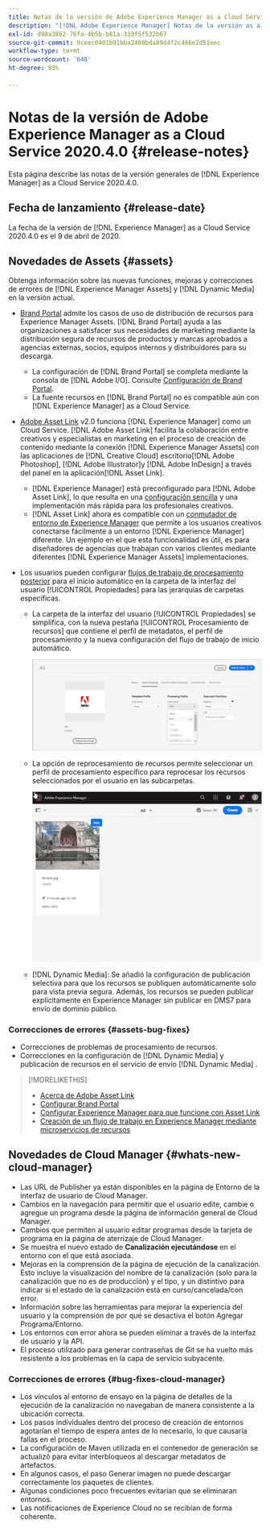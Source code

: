 ```yaml
---
title: Notas de la versión de Adobe Experience Manager as a Cloud Service para 2020.4.0
description: "[!DNL Adobe Experience Manager] Notas de la versión as a Cloud Service para 2020.4.0."
exl-id: d98a3862-76fa-4b5b-b81a-333f5f532b67
source-git-commit: 9ceec0401b91bba2408bda89d4f2c486e2d51eec
workflow-type: tm+mt
source-wordcount: '648'
ht-degree: 93%

---
```


# Notas de la versión de Adobe Experience Manager as a Cloud Service 2020.4.0 {#release-notes}

Esta página describe las notas de la versión generales de [!DNL Experience Manager] as a Cloud Service 2020.4.0.

## Fecha de lanzamiento {#release-date}

La fecha de la versión de [!DNL Experience Manager] as a Cloud Service 2020.4.0 es el 9 de abril de 2020.

## Novedades de Assets {#assets}

Obtenga información sobre las nuevas funciones, mejoras y correcciones de errores de [!DNL Experience Manager Assets] y [!DNL Dynamic Media] en la versión actual.

* [Brand Portal](https://experienceleague.adobe.com/docs/experience-manager-brand-portal/using/home.html) admite los casos de uso de distribución de recursos para Experience Manager Assets. [!DNL Brand Portal] ayuda a las organizaciones a satisfacer sus necesidades de marketing mediante la distribución segura de recursos de productos y marcas aprobados a agencias externas, socios, equipos internos y distribuidores para su descarga.
   * La configuración de [!DNL Brand Portal] se completa mediante la consola de [!DNL Adobe I/O]. Consulte [Configuración de Brand Portal](https://experienceleague.adobe.com/docs/experience-manager-brand-portal/using/publish/configure-aem-assets-with-brand-portal.html).
   * La fuente recursos en [!DNL Brand Portal] no es compatible aún con [!DNL Experience Manager] as a Cloud Service.

* [Adobe Asset Link](https://helpx.adobe.com/es/enterprise/using/adobe-asset-link.html) v2.0 funciona [!DNL Experience Manager] como un Cloud Service. [!DNL Adobe Asset Link] facilita la colaboración entre creativos y especialistas en marketing en el proceso de creación de contenido mediante la conexión [!DNL Experience Manager Assets] con las aplicaciones de [!DNL Creative Cloud] escritorio[!DNL Adobe Photoshop], [!DNL Adobe Illustrator]y [!DNL Adobe InDesign] a través del panel en la aplicación[!DNL Asset Link].
   * [!DNL Experience Manager] está preconfigurado para [!DNL Adobe Asset Link], lo que resulta en una [configuración sencilla](https://helpx.adobe.com/enterprise/using/configure-aem-assets-for-asset-link.html) y una implementación más rápida para los profesionales creativos.
   * [!DNL Asset Link] ahora es compatible con un [conmutador de entorno de Experience Manager](https://helpx.adobe.com/enterprise/using/manage-assets-using-adobe-asset-link.html#UseAdobeAssetLink) que permite a los usuarios creativos conectarse fácilmente a un entorno [!DNL Experience Manager] diferente. Un ejemplo en el que esta funcionalidad es útil, es para diseñadores de agencias que trabajan con varios clientes mediante diferentes [!DNL Experience Manager Assets] implementaciones.

* Los usuarios pueden configurar [flujos de trabajo de procesamiento posterior](/help/assets/asset-microservices-configure-and-use.md#post-processing-workflows) para el inicio automático en la carpeta de la interfaz del usuario [!UICONTROL Propiedades] para las jerarquías de carpetas específicas.
   * La carpeta de la interfaz del usuario [!UICONTROL Propiedades] se simplifica, con la nueva pestaña [!UICONTROL Procesamiento de recursos] que contiene el perfil de metadatos, el perfil de procesamiento y la nueva configuración del flujo de trabajo de inicio automático.

     ![Los perfiles de procesamiento se pueden aplicar fácilmente a las carpetas, y todos los recursos cargados a las carpetas se procesan mediante estos perfiles](/help/assets/assets/asset-processing-folder-properties.png)

   * La opción de reprocesamiento de recursos permite seleccionar un perfil de procesamiento específico para reprocesar los recursos seleccionados por el usuario en las subcarpetas.

     ![Reprocesar los recursos seleccionados con un perfil de procesamiento específico](/help/assets/assets/fpo-existing-asset-reprocess.gif)

   * [!DNL Dynamic Media]: Se añadió la configuración de publicación selectiva para que los recursos se publiquen automáticamente solo para vista previa segura. Además, los recursos se pueden publicar explícitamente en Experience Manager sin publicar en DMS7 para envío de dominio público.

### Correcciones de errores {#assets-bug-fixes}

* Correcciones de problemas de procesamiento de recursos.
* Correcciones en la configuración de [!DNL Dynamic Media] y publicación de recursos en el servicio de envío [!DNL Dynamic Media] .

>[!MORELIKETHIS]
>
>* [Acerca de Adobe Asset Link](https://www.adobe.com/creativecloud/business/enterprise/adobe-asset-link.html)
>* [Configurar Brand Portal](https://experienceleague.adobe.com/docs/experience-manager-brand-portal/using/publish/configure-aem-assets-with-brand-portal.html)
>* [Configurar Experience Manager para que funcione con Asset Link](https://helpx.adobe.com/enterprise/using/configure-aem-assets-for-asset-link.html)
>* [Creación de un flujo de trabajo en Experience Manager mediante microservicios de recursos](https://experienceleague.adobe.com/docs/experience-manager-cloud-service/assets/manage/asset-microservices-configure-and-use.html#post-processing-workflows)

## Novedades de Cloud Manager {#whats-new-cloud-manager}

* Las URL de Publisher ya están disponibles en la página de Entorno de la interfaz de usuario de Cloud Manager.
* Cambios en la navegación para permitir que el usuario edite, cambie o agregue un programa desde la página de información general de Cloud Manager.
* Cambios que permiten al usuario editar programas desde la tarjeta de programa en la página de aterrizaje de Cloud Manager.
* Se muestra el nuevo estado de **Canalización ejecutándose** en el entorno con el que está asociada.
* Mejoras en la comprensión de la página de ejecución de la canalización. Esto incluye la visualización del nombre de la canalización (solo para la canalización que no es de producción) y el tipo, y un distintivo para indicar si el estado de la canalización está en curso/cancelada/con error.
* Información sobre las herramientas para mejorar la experiencia del usuario y la comprensión de por qué se desactiva el botón Agregar Programa/Entorno.
* Los entornos con error ahora se pueden eliminar a través de la interfaz de usuario y la API.
* El proceso utilizado para generar contraseñas de Git se ha vuelto más resistente a los problemas en la capa de servicio subyacente.

### Correcciones de errores {#bug-fixes-cloud-manager}

* Los vínculos al entorno de ensayo en la página de detalles de la ejecución de la canalización no navegaban de manera consistente a la ubicación correcta.
* Los pasos individuales dentro del proceso de creación de entornos agotarían el tiempo de espera antes de lo necesario, lo que causaría fallas en el proceso.
* La configuración de Maven utilizada en el contenedor de generación se actualizó para evitar interbloqueos al descargar metadatos de artefactos.
* En algunos casos, el paso Generar imagen no puede descargar correctamente los paquetes de clientes.
* Algunas condiciones poco frecuentes evitarían que se eliminaran entornos.
* Las notificaciones de Experience Cloud no se recibían de forma coherente.
